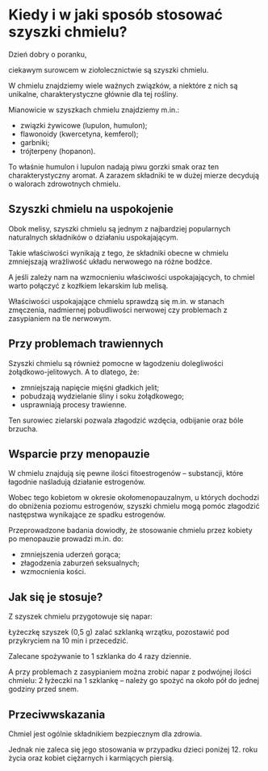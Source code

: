 # Kiedy i w jaki sposób stosować szyszki chmielu?

Dzień dobry o poranku,

ciekawym surowcem w ziołolecznictwie są szyszki chmielu.

W chmielu znajdziemy wiele ważnych związków, a niektóre z nich są unikalne, charakterystyczne głównie dla tej rośliny.

Mianowicie w szyszkach chmielu znajdziemy m.in.:

- związki żywicowe (lupulon, humulon);
- flawonoidy (kwercetyna, kemferol);
- garbniki;
- trójterpeny (hopanon).

To właśnie humulon i lupulon nadają piwu gorzki smak oraz ten charakterystyczny aromat. A zarazem składniki te w dużej mierze decydują o walorach zdrowotnych chmielu.

## Szyszki chmielu na uspokojenie

Obok melisy, szyszki chmielu są jednym z najbardziej popularnych naturalnych składników o działaniu uspokajającym.

Takie właściwości wynikają z tego, że składniki obecne w chmielu zmniejszają wrażliwość układu nerwowego na różne bodźce.

A jeśli zależy nam na wzmocnieniu właściwości uspokajających, to chmiel warto połączyć z kozłkiem lekarskim lub melisą.

Właściwości uspokajające chmielu sprawdzą się m.in. w stanach zmęczenia, nadmiernej pobudliwości nerwowej czy problemach z zasypianiem na tle nerwowym.

## Przy problemach trawiennych

Szyszki chmielu są również pomocne w łagodzeniu dolegliwości żołądkowo-jelitowych. A to dlatego, że:

- zmniejszają napięcie mięśni gładkich jelit;
- pobudzają wydzielanie śliny i soku żołądkowego;
- usprawniają procesy trawienne.

Ten surowiec zielarski pozwala złagodzić wzdęcia, odbijanie oraz bóle brzucha.

## Wsparcie przy menopauzie

W chmielu znajdują się pewne ilości fitoestrogenów – substancji, które łagodnie naśladują działanie estrogenów.

Wobec tego kobietom w okresie okołomenopauzalnym, u których dochodzi do obniżenia poziomu estrogenów, szyszki chmielu mogą pomóc złagodzić następstwa wynikające ze spadku estrogenów.

Przeprowadzone badania dowiodły, że stosowanie chmielu przez kobiety po menopauzie prowadzi m.in. do:

- zmniejszenia uderzeń gorąca;
- złagodzenia zaburzeń seksualnych;
- wzmocnienia kości.

## Jak się je stosuje?

Z szyszek chmielu przygotowuje się napar:

Łyżeczkę szyszek (0,5 g) zalać szklanką wrzątku, pozostawić pod przykryciem na 10 min i przecedzić.

Zalecane spożywanie to 1 szklanka do 4 razy dziennie.

A przy problemach z zasypianiem można zrobić napar z podwójnej ilości chmielu: 2 łyżeczki na 1 szklankę – należy go spożyć na około pół do jednej godziny przed snem.

## Przeciwwskazania

Chmiel jest ogólnie składnikiem bezpiecznym dla zdrowia.

Jednak nie zaleca się jego stosowania w przypadku dzieci poniżej 12. roku życia oraz kobiet ciężarnych i karmiących piersią.